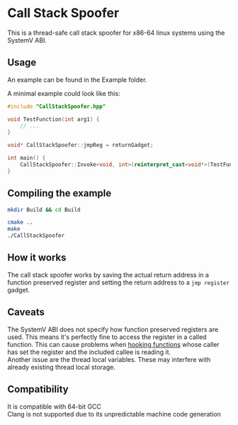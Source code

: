# Call Stack Spoofer
This is a thread-safe call stack spoofer for x86-64 linux systems using the SystemV ABI.

## Usage
An example can be found in the Example folder.  

A minimal example could look like this:
```c++
#include "CallStackSpoofer.hpp"

void TestFunction(int arg1) {
	// ...
}

void* CallStackSpoofer::jmpReg = returnGadget;

int main() {
	CallStackSpoofer::Invoke<void, int>(reinterpret_cast<void*>(TestFunction), 1337);
}
```

## Compiling the example
```bash
mkdir Build && cd Build

cmake ..
make
./CallStackSpoofer
```

## How it works
The call stack spoofer works by saving the actual return address in a function preserved register and setting the return address to a `jmp register` gadget.

## Caveats
The SystemV ABI does not specify how function preserved registers are used. This means it's perfectly fine to access the register in a called function. This can cause problems when [hooking functions](https://en.wikipedia.org/wiki/Hooking) whose caller has set the register and the included callee is reading it.  
Another issue are the thread local variables. These may interfere with already existing thread local storage.

## Compatibility
It is compatible with 64-bit GCC  
Clang is not supported due to its unpredictable machine code generation
